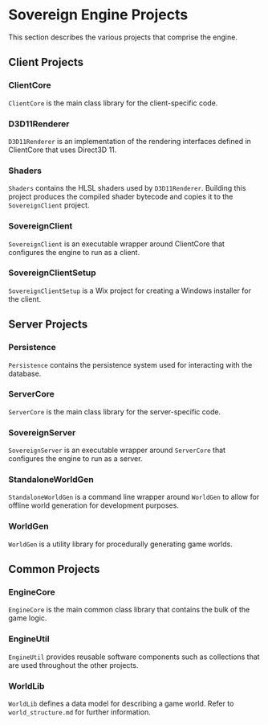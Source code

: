 Sovereign Engine Projects
=========================

This section describes the various projects that comprise the engine.

Client Projects
---------------

### ClientCore

`ClientCore` is the main class library for the client-specific code.

### D3D11Renderer

`D3D11Renderer` is an implementation of the rendering interfaces defined in
ClientCore that uses Direct3D 11.

### Shaders

`Shaders` contains the HLSL shaders used by `D3D11Renderer`. Building this
project produces the compiled shader bytecode and copies it to the
`SovereignClient` project.

### SovereignClient

`SovereignClient` is an executable wrapper around ClientCore that configures the
engine to run as a client.

### SovereignClientSetup

`SovereignClientSetup` is a Wix project for creating a Windows installer for
the client.

Server Projects
---------------

### Persistence

`Persistence` contains the persistence system used for interacting with the
database.

### ServerCore

`ServerCore` is the main class library for the server-specific code.

### SovereignServer

`SovereignServer` is an executable wrapper around `ServerCore` that configures the
engine to run as a server.

### StandaloneWorldGen

`StandaloneWorldGen` is a command line wrapper around `WorldGen` to allow for
offline world generation for development purposes.

### WorldGen

`WorldGen` is a utility library for procedurally generating game worlds.

Common Projects
---------------

### EngineCore

`EngineCore` is the main common class library that contains the bulk of the
game logic.

### EngineUtil

`EngineUtil` provides reusable software components such as collections that
are used throughout the other projects.

### WorldLib

`WorldLib` defines a data model for describing a game world. Refer to
`world_structure.md` for further information.

